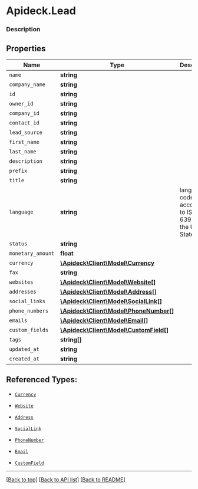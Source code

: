 # Apideck.Lead

### Description

## Properties
Name | Type | Description | Notes
------------ | ------------- | ------------- | -------------
`name` | **string** |  | 
`company_name` | **string** |  | 
`id` | **string** |  | [optional] 
`owner_id` | **string** |  | [optional] 
`company_id` | **string** |  | [optional] 
`contact_id` | **string** |  | [optional] 
`lead_source` | **string** |  | [optional] 
`first_name` | **string** |  | [optional] 
`last_name` | **string** |  | [optional] 
`description` | **string** |  | [optional] 
`prefix` | **string** |  | [optional] 
`title` | **string** |  | [optional] 
`language` | **string** | language code according to ISO 639-1. For the United States - EN | [optional] 
`status` | **string** |  | [optional] 
`monetary_amount` | **float** |  | [optional] 
`currency` | [**\Apideck\Client\Model\Currency**](Currency.md) |  | [optional] 
`fax` | **string** |  | [optional] 
`websites` | [**\Apideck\Client\Model\Website[]**](Website.md) |  | [optional] 
`addresses` | [**\Apideck\Client\Model\Address[]**](Address.md) |  | [optional] 
`social_links` | [**\Apideck\Client\Model\SocialLink[]**](SocialLink.md) |  | [optional] 
`phone_numbers` | [**\Apideck\Client\Model\PhoneNumber[]**](PhoneNumber.md) |  | [optional] 
`emails` | [**\Apideck\Client\Model\Email[]**](Email.md) |  | [optional] 
`custom_fields` | [**\Apideck\Client\Model\CustomField[]**](CustomField.md) |  | [optional] 
`tags` | **string[]** |  | [optional] 
`updated_at` | **string** |  | [optional] 
`created_at` | **string** |  | [optional] 





## Referenced Types:















* [`Currency`](Currency.md)

* [`Website`](Website.md)
* [`Address`](Address.md)
* [`SocialLink`](SocialLink.md)
* [`PhoneNumber`](PhoneNumber.md)
* [`Email`](Email.md)
* [`CustomField`](CustomField.md)




---

[[Back to top]](#) [[Back to API list]](../../../../README.md#documentation-for-api-endpoints) [[Back to README]](../../../../README.md)


